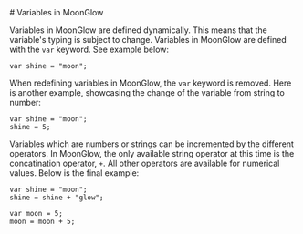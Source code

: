 <!-- variable.md -->

<head>
<style>
    .code-str { color:#090; }
    .code-elem{ color: #F90; }
    .code-comment { color:#999; }
    .code-keyword { color: #00F; }
</style>
<script src="../scripts/codeblocks.js">
</script>
</head>

<body>
# Variables in MoonGlow

Variables in MoonGlow are defined dynamically. This means that the variable's typing is subject to change. Variables in MoonGlow are defined with the `var` keyword. See example below:

```MoonGlow
var shine = "moon";
```

When redefining variables in MoonGlow, the `var` keyword is removed. Here is another example, showcasing the change of the variable from string to number:

```MoonGlow
var shine = "moon";
shine = 5;
```

Variables which are numbers or strings can be incremented by the different operators. In MoonGlow, the only available string operator at this time is the concatination operator, `+`. All other operators are available for numerical values. Below is the final example:

```MoonGlow
var shine = "moon";
shine = shine + "glow";

var moon = 5;
moon = moon + 5;
```
</body>
